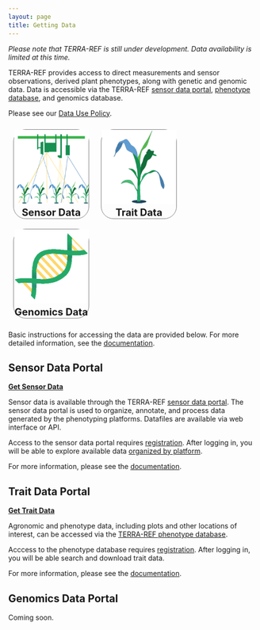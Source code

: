 ```yaml
---
layout: page
title: Getting Data
---
```


_Please note that TERRA-REF is still under development. Data availability is limited at this time._

TERRA-REF provides access to direct measurements and sensor observations, derived plant phenotypes, along with genetic and genomic data. Data is accessible via the TERRA-REF [sensor data portal](https://terraref.ncsa.illinois.edu/clowder/), [phenotype database](https://terraref.ncsa.illinois.edu/bety/), and genomics database. 

Please see our [Data Use Policy](https://terraref.gitbooks.io/terraref-documentation/content/user/data_release_policy.html).



<p style="width=100%">
<a href="#sensor-data-portal" style="border: 0">
<span style="margin:10px; display:inline-block; border:1px solid grey; text-align:center; font-size:20px; font-weight: bold; width: 30%; border-radius: 25px">
   <img src="/images/new/sensor sq.png" style="width: 150px"><br/>
   Sensor Data
</span></a>
<a href="#trait-data-portal" style="border: 0">
<span style="margin:10px; display:inline-block; border:1px solid grey; text-align:center; font-size:20px; font-weight: bold; width: 30%; border-radius: 25px">
   <img src="/images/new/traits sq.png" style="width: 150px"><br/>
   Trait Data
</span></a>
<a href="#genomics-data-portal" style="border: 0">
<span style="margin:10px; display:inline-block; border:1px solid grey; text-align:center; font-size:20px; font-weight: bold; width: 30%; border-radius: 25px">
   <img src="/images/new/genomics sq.png" style="width: 150px"><br/>
   Genomics Data
</span></a>
</p>

Basic instructions for accessing the data are provided below.  For more detailed information, see the <a href="https://terraref.gitbooks.io/terraref-documentation/content/user/how-to-access-data.html">documentation</a>.

## Sensor Data Portal 
<a href="https://terraref.ncsa.illinois.edu/clowder/"><b>Get Sensor Data</b></a>

Sensor data is available through the TERRA-REF [sensor data portal](https://terraref.ncsa.illinois.edu/clowder/).  The sensor data portal is used to organize, annotate, and process data generated by the phenotyping platforms.  Datafiles are available via web interface or API.

Access to the sensor data portal requires [registration](https://terraref.ncsa.illinois.edu/clowder/signup).  After logging in, you will be able to explore available data [organized by platform](https://terraref.ncsa.illinois.edu/clowder/spaces).

For more information, please see the <a href="https://terraref.gitbooks.io/terraref-documentation/content/user/using-clowder.html">documentation</a>.


## Trait Data Portal

<a href="https://terraref.ncsa.illinois.edu/bety/"><b>Get Trait Data</b></a>

Agronomic and phenotype data, including plots and other locations of interest, can be accessed via the [TERRA-REF phenotype database](https://terraref.ncsa.illinois.edu/bety/). 

Acccess to the phenotype database requires [registration](https://terraref.ncsa.illinois.edu/bety/signup).  After logging in, you will be able search and download trait data.

For more information, please see the <a href="https://terraref.gitbooks.io/terraref-documentation/content/user/using-betydb.html">documentation</a>.


## Genomics Data Portal

Coming soon.



